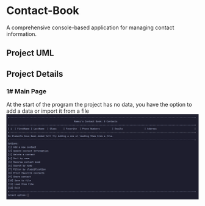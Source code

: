 # Contact-Book
A comprehensive console-based application for managing contact information.

## Project UML


## Project Details
### 1# Main Page
At the start of the program the project has no data, you have the option to add a data or import it from a file
![You can also see the different options for the program, If we pressed entered option 11, It will load the data from a file named “contacts.txt”](Images/1.png)


### 

